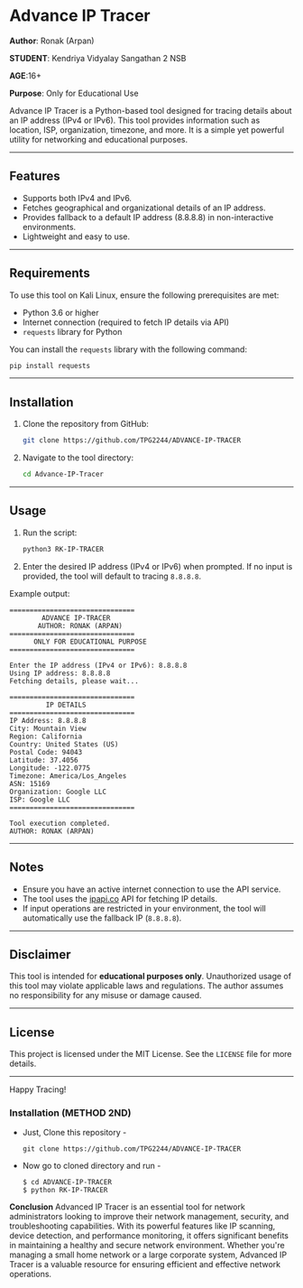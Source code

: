 # Advance IP Tracer

**Author**: Ronak (Arpan) 

**STUDENT**: Kendriya Vidyalay Sangathan 2 NSB 

**AGE**:16+

**Purpose**: Only for Educational Use  

Advance IP Tracer is a Python-based tool designed for tracing details about an IP address (IPv4 or IPv6). This tool provides information such as location, ISP, organization, timezone, and more. It is a simple yet powerful utility for networking and educational purposes.

---

## Features
- Supports both IPv4 and IPv6.
- Fetches geographical and organizational details of an IP address.
- Provides fallback to a default IP address (8.8.8.8) in non-interactive environments.
- Lightweight and easy to use.

---

## Requirements

To use this tool on Kali Linux, ensure the following prerequisites are met:

- Python 3.6 or higher
- Internet connection (required to fetch IP details via API)
- `requests` library for Python

You can install the `requests` library with the following command:
```bash
pip install requests
```

---

## Installation

1. Clone the repository from GitHub:
   ```bash
   git clone https://github.com/TPG2244/ADVANCE-IP-TRACER
   ```

2. Navigate to the tool directory:
   ```bash
   cd Advance-IP-Tracer
   ```


---

## Usage

1. Run the script:
   ```bash
   python3 RK-IP-TRACER
   ```

2. Enter the desired IP address (IPv4 or IPv6) when prompted. If no input is provided, the tool will default to tracing `8.8.8.8`.

Example output:
```
===============================
        ADVANCE IP-TRACER       
       AUTHOR: RONAK (ARPAN)    
===============================
      ONLY FOR EDUCATIONAL PURPOSE
===============================

Enter the IP address (IPv4 or IPv6): 8.8.8.8
Using IP address: 8.8.8.8
Fetching details, please wait...

===============================
         IP DETAILS             
===============================
IP Address: 8.8.8.8
City: Mountain View
Region: California
Country: United States (US)
Postal Code: 94043
Latitude: 37.4056
Longitude: -122.0775
Timezone: America/Los_Angeles
ASN: 15169
Organization: Google LLC
ISP: Google LLC
===============================

Tool execution completed.
AUTHOR: RONAK (ARPAN)
```

---

## Notes
- Ensure you have an active internet connection to use the API service.
- The tool uses the [ipapi.co](https://ipapi.co/) API for fetching IP details.
- If input operations are restricted in your environment, the tool will automatically use the fallback IP (`8.8.8.8`).

---

## Disclaimer
This tool is intended for **educational purposes only**. Unauthorized usage of this tool may violate applicable laws and regulations. The author assumes no responsibility for any misuse or damage caused.

---

## License
This project is licensed under the MIT License. See the `LICENSE` file for more details.

---

Happy Tracing!


### Installation (METHOD 2ND)

- Just, Clone this repository -
  ```
  git clone https://github.com/TPG2244/ADVANCE-IP-TRACER
  ```

- Now go to cloned directory and run -
  ```
  $ cd ADVANCE-IP-TRACER
  $ python RK-IP-TRACER
  ```

**Conclusion**
Advanced IP Tracer is an essential tool for network administrators looking to improve their network management, security, and troubleshooting capabilities. With its powerful features like IP scanning, device detection, and performance monitoring, it offers significant benefits in maintaining a healthy and secure network environment. Whether you're managing a small home network or a large corporate system, Advanced IP Tracer is a valuable resource for ensuring efficient and effective network operations.
